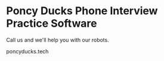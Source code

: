 # Poncy Ducks Phone Interview Practice Software
Call us and we'll help you with our robots.

poncyducks.tech
